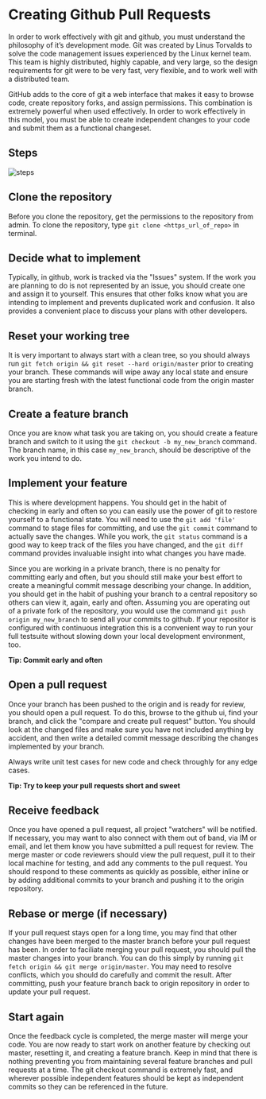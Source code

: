 # Creating Github Pull Requests

In order to work effectively with git and github, you must understand the philosophy of it’s development mode. Git was created by Linus Torvalds to solve the code management issues experienced by the Linux kernel team. This team is highly distributed, highly capable, and very large, so the design requirements for git were to be very fast, very flexible, and to work well with a distributed team.

GitHub adds to the core of git a web interface that makes it easy to browse code, create repository forks, and assign permissions. This combination is extremely powerful when used effectively. In order to work effectively in this model, you must be able to create independent changes to your code and submit them as a functional changeset.

## Steps

![steps](http://i.imgur.com/waNfkzN.png?1)

## Clone the repository

Before you clone the repository, get the permissions to the repository from admin.
To clone the repository, type `git clone <https_url_of_repo>` in terminal.

## Decide what to implement

Typically, in github, work is tracked via the "Issues" system. If the work you are planning to do is not represented by an issue, you should create one and assign it to yourself. This ensures that other folks know what you are intending to implement and prevents duplicated work and confusion. It also provides a convenient place to discuss your plans with other developers.

## Reset your working tree

It is very important to always start with a clean tree, so you should always run `git fetch origin && git reset --hard origin/master` prior to creating your branch. These commands will wipe away any local state and ensure you are starting fresh with the latest functional code from the origin master branch.

## Create a feature branch

Once you are know what task you are taking on, you should create a feature branch and switch to it using the `git checkout -b my_new_branch` command. The branch name, in this case `my_new_branch`, should be descriptive of the work you intend to do.

## Implement your feature

This is where development happens. You should get in the habit of checking in early and often so you can easily use the power of git to restore yourself to a functional state. You will need to use the `git add 'file'` command to stage files for committing, and use the `git commit` command to actually save the changes. While you work, the `git status` command is a good way to keep track of the files you have changed, and the `git diff` command provides invaluable insight into what changes you have made.

Since you are working in a private branch, there is no penalty for committing early and often, but you should still make your best effort to create a meaningful commit message describing your change. In addition, you should get in the habit of pushing your branch to a central repository so others can view it, again, early and often. Assuming you are operating out of a private fork of the repository, you would use the command `git push origin my_new_branch` to send all your commits to github. If your repositor is configured with continuous integration this is a convenient way to run your full testsuite without slowing down your local development environment, too.

**Tip: Commit early and often**

## Open a pull request

Once your branch has been pushed to the origin and is ready for review, you should open a pull request. To do this, browse to the github ui, find your branch, and click the "compare and create pull request" button. You should look at the changed files and make sure you have not included anything by accident, and then write a detailed commit message describing the changes implemented by your branch.

Always write unit test cases for new code and check throughly for any edge cases.

**Tip: Try to keep your pull requests short and sweet**

## Receive feedback

Once you have opened a pull request, all project "watchers" will be notified. If necessary, you may want to also connect with them out of band, via IM or email, and let them know you have submitted a pull request for review. The merge master or code reviewers should view the pull request, pull it to their local machine for testing, and add any comments to the pull request. You should respond to these comments as quickly as possible, either inline or by adding additional commits to your branch and pushing it to the origin repository.

## Rebase or merge (if necessary)

If your pull request stays open for a long time, you may find that other changes have been merged to the  master branch before your pull request has been. In order to faciliate merging your pull request, you should pull the master changes into your branch. You can do this simply by running `git fetch origin && git merge origin/master`. You may need to resolve conflicts, which you should do carefully and commit the result. After committing, push your feature branch back to origin repository in order to update your pull request.

## Start again

Once the feedback cycle is completed, the merge master will merge your code. You are now ready to start work on another feature by checking out master, resetting it, and creating a feature branch. Keep in mind that there is nothing preventing you from maintaining several feature branches and pull requests at a time. The git checkout command is extremely fast, and wherever possible independent features should be kept as independent commits so they can be referenced in the future.


